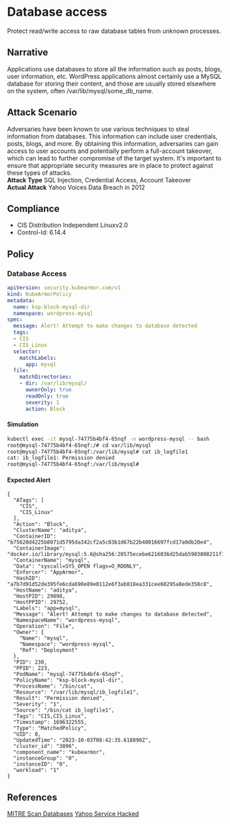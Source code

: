 # Database access
Protect read/write access to raw database tables from unknown processes.

## Narrative
Applications use databases to store all the information such as posts, blogs, user information, etc. WordPress applications almost certainly use a MySQL database for storing their content, and those are usually stored elsewhere on the system, often /var/lib/mysql/some_db_name. 

## Attack Scenario
Adversaries have been known to use various techniques to steal information from databases. This information can include user credentials, posts, blogs, and more. By obtaining this information, adversaries can gain access to user accounts and potentially perform a full-account takeover, which can lead to further compromise of the target system. It's important to ensure that appropriate security measures are in place to protect against these types of attacks.<br /> **Attack Type** SQL Injection, Credential Access, Account Takeover<br /> **Actual Attack** Yahoo Voices Data Breach in 2012

## Compliance
- CIS Distribution Independent Linuxv2.0
- Control-Id: 6.14.4

## Policy
### Database Access
```yaml
apiVersion: security.kubearmor.com/v1
kind: KubeArmorPolicy
metadata:
  name: ksp-block-mysql-dir
  namespace: wordpress-mysql
spec:
  message: Alert! Attempt to make changes to database detected
  tags:
  - CIS
  - CIS_Linux
  selector:
    matchLabels:
      app: mysql
  file:
    matchDirectories:
    - dir: /var/lib/mysql/
      ownerOnly: true
      readOnly: true
      severity: 1
      action: Block
```
#### Simulation
```sh
kubectl exec -it mysql-74775b4bf4-65nqf -n wordpress-mysql -- bash
root@mysql-74775b4bf4-65nqf:/# cd var/lib/mysql
root@mysql-74775b4bf4-65nqf:/var/lib/mysql# cat ib_logfile1
cat: ib_logfile1: Permission denied
root@mysql-74775b4bf4-65nqf:/var/lib/mysql#
```

#### Expected Alert
```
{
  "ATags": [
    "CIS",
    "CIS_Linux"
  ],
  "Action": "Block",
  "ClusterName": "aditya",
  "ContainerID": "b75628d4225b8071d5795da342cf2a5c03b1d67b22b40016697fcd17a0db20e4",
  "ContainerImage": "docker.io/library/mysql:5.6@sha256:20575ecebe6216036d25dab5903808211f1e9ba63dc7825ac20cb975e34cfcae",
  "ContainerName": "mysql",
  "Data": "syscall=SYS_OPEN flags=O_RDONLY",
  "Enforcer": "AppArmor",
  "HashID": "a7b7d91d52de395fe6cda698e89e0112e6f3ab818ea331cee60295a8ede358c8",
  "HostName": "aditya",
  "HostPID": 29898,
  "HostPPID": 29752,
  "Labels": "app=mysql",
  "Message": "Alert! Attempt to make changes to database detected",
  "NamespaceName": "wordpress-mysql",
  "Operation": "File",
  "Owner": {
    "Name": "mysql",
    "Namespace": "wordpress-mysql",
    "Ref": "Deployment"
  },
  "PID": 230,
  "PPID": 223,
  "PodName": "mysql-74775b4bf4-65nqf",
  "PolicyName": "ksp-block-mysql-dir",
  "ProcessName": "/bin/cat",
  "Resource": "/var/lib/mysql/ib_logfile1",
  "Result": "Permission denied",
  "Severity": "1",
  "Source": "/bin/cat ib_logfile1",
  "Tags": "CIS,CIS_Linux",
  "Timestamp": 1696322555,
  "Type": "MatchedPolicy",
  "UID": 0,
  "UpdatedTime": "2023-10-03T08:42:35.618890Z",
  "cluster_id": "3896",
  "component_name": "kubearmor",
  "instanceGroup": "0",
  "instanceID": "0",
  "workload": "1"
}
```

## References
[MITRE Scan Databases](https://attack.mitre.org/techniques/T1596/005/)
[Yahoo Service Hacked](https://arstechnica.com/information-technology/2012/07/yahoo-service-hacked/)



